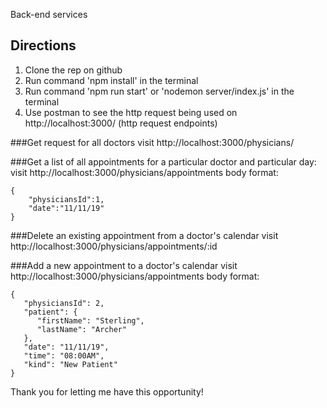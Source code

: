 Back-end services

## Directions
1. Clone the rep on github
2. Run command 'npm install' in the terminal
3. Run command 'npm run start' or 'nodemon server/index.js' in the terminal
4. Use postman to see the http request being used on http://localhost:3000/ (http request endpoints)

###Get request for all doctors
visit http://localhost:3000/physicians/

###Get a list of all appointments for a particular doctor and particular day:
visit http://localhost:3000/physicians/appointments
body format:
```
{
	"physiciansId":1,
	"date":"11/11/19"
}
```
###Delete an existing appointment from a doctor's calendar
visit http://localhost:3000/physicians/appointments/:id

###Add a new appointment to a doctor's calendar
visit http://localhost:3000/physicians/appointments
body format:
```
{
   "physiciansId": 2,
   "patient": {
      "firstName": "Sterling",
      "lastName": "Archer"
   },
   "date": "11/11/19",
   "time": "08:00AM",
   "kind": "New Patient"
}
```


Thank you for letting me have this opportunity!

